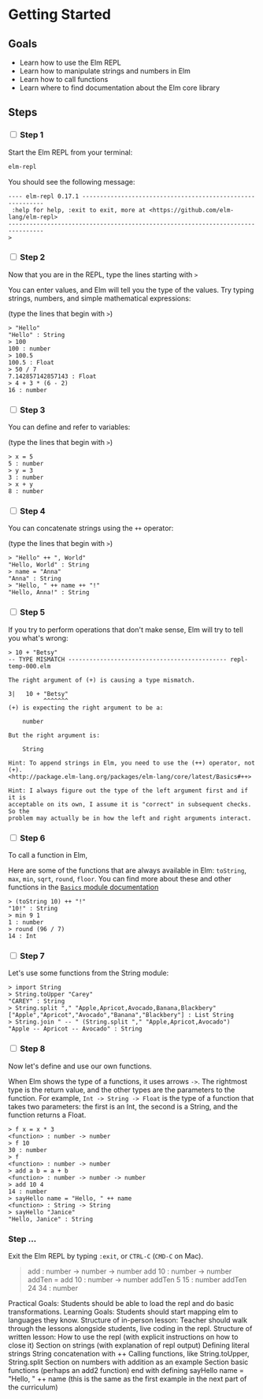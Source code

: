 # Getting Started

## Goals

  - Learn how to use the Elm REPL
  - Learn how to manipulate strings and numbers in Elm
  - Learn how to call functions
  - Learn where to find documentation about the Elm core library

## Steps

### <input type="checkbox"> Step 1

Start the Elm REPL from your terminal:

```bash
elm-repl
```

You should see the following message:

```
---- elm-repl 0.17.1 -----------------------------------------------------------
 :help for help, :exit to exit, more at <https://github.com/elm-lang/elm-repl>
--------------------------------------------------------------------------------
>
```

### <input type="checkbox"> Step 2

Now that you are in the REPL, type the lines starting with `>`

You can enter values, and Elm will tell you the type of the values.  Try typing
strings, numbers, and simple mathematical expressions:

(type the lines that begin with `>`)

```
> "Hello"
"Hello" : String
> 100
100 : number
> 100.5
100.5 : Float
> 50 / 7
7.142857142857143 : Float
> 4 + 3 * (6 - 2)
16 : number
```

### <input type="checkbox"> Step 3

You can define and refer to variables:

(type the lines that begin with `>`)

```
> x = 5
5 : number
> y = 3
3 : number
> x + y
8 : number
```

### <input type="checkbox"> Step 4

You can concatenate strings using the `++` operator:

(type the lines that begin with `>`)

```
> "Hello" ++ ", World"
"Hello, World" : String
> name = "Anna"
"Anna" : String
> "Hello, " ++ name ++ "!"
"Hello, Anna!" : String
```

### <input type="checkbox"> Step 5

If you try to perform operations that don't make sense, Elm will try to tell you
what's wrong:

```
> 10 + "Betsy"
-- TYPE MISMATCH --------------------------------------------- repl-temp-000.elm

The right argument of (+) is causing a type mismatch.

3|   10 + "Betsy"
          ^^^^^^^
(+) is expecting the right argument to be a:

    number

But the right argument is:

    String

Hint: To append strings in Elm, you need to use the (++) operator, not (+).
<http://package.elm-lang.org/packages/elm-lang/core/latest/Basics#++>

Hint: I always figure out the type of the left argument first and if it is
acceptable on its own, I assume it is "correct" in subsequent checks. So the
problem may actually be in how the left and right arguments interact.
```

### <input type="checkbox"> Step 6

To call a function in Elm,

Here are some of the functions that are always available in Elm: `toString`, `max`, `min`, `sqrt`, `round`, `floor`.  You can find more about these and other functions in the [`Basics` module documentation](http://package.elm-lang.org/packages/elm-lang/core/latest/Basics)

```
> (toString 10) ++ "!"
"10!" : String
> min 9 1
1 : number
> round (96 / 7)
14 : Int
```

### <input type="checkbox"> Step 7

Let's use some functions from the String module:


```
> import String
> String.toUpper "Carey"
"CAREY" : String
> String.split "," "Apple,Apricot,Avocado,Banana,Blackbery"
["Apple","Apricot","Avocado","Banana","Blackbery"] : List String
> String.join " -- " (String.split "," "Apple,Apricot,Avocado")
"Apple -- Apricot -- Avocado" : String
```

### <input type="checkbox"> Step 8

Now let's define and use our own functions.

When Elm shows the type of a functions, it uses arrows `->`.  The rightmost type is the return value, and the other types are the parameters to the function.  For example, `Int -> String -> Float` is the type of a function that takes two parameters: the first is an Int, the second is a String, and the function returns a Float.

```
> f x = x * 3
<function> : number -> number
> f 10
30 : number
> f
<function> : number -> number
> add a b = a + b
<function> : number -> number -> number
> add 10 4
14 : number
> sayHello name = "Hello, " ++ name
<function> : String -> String
> sayHello "Janice"
"Hello, Janice" : String
```

### Step ...

Exit the Elm REPL by typing `:exit`, or `CTRL-C` (`CMD-C` on Mac).

> add
<function> : number -> number -> number
> add 10
<function> : number -> number
> addTen = add 10
<function> : number -> number
> addTen 5
15 : number
> addTen 24
34 : number


Practical Goals: Students should be able to load the repl and do basic transformations.
Learning Goals: Students should start mapping elm to languages they know.
Structure of in-person lesson: Teacher should walk through the lessons alongside students, live coding in the repl.
Structure of written lesson:
How to use the repl (with explicit instructions on how to close it)
Section on strings (with explanation of repl output)
Defining literal strings
String concatenation with ++
Calling functions, like String.toUpper, String.split
Section on numbers with addition as an example
Section basic functions (perhaps an add2 function)
end with defining sayHello name = "Hello, " ++ name (this is the same as the first example in the next part of the curriculum)
